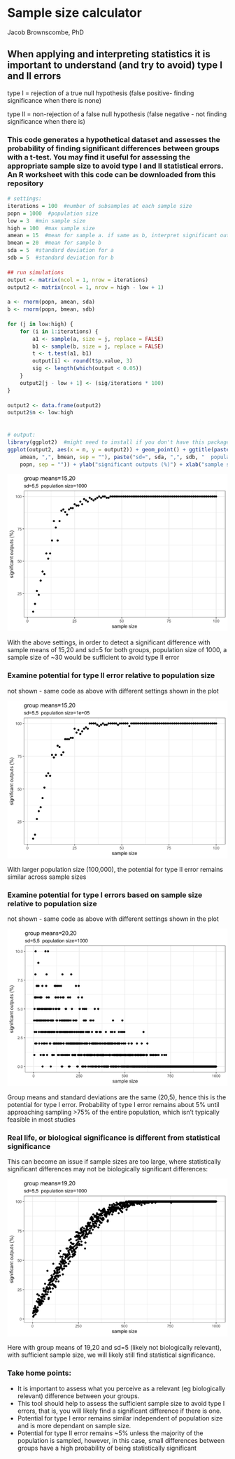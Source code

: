 Sample size calculator
================
Jacob Brownscombe, PhD

## When applying and interpreting statistics it is important to understand (and try to avoid) type I and II errors

type I = rejection of a true null hypothesis (false positive- finding
significance when there is none)

type II = non-rejection of a false null hypothesis (false negative - not
finding significance when there
is)

### This code generates a hypothetical dataset and assesses the probability of finding significant differences between groups with a t-test. You may find it useful for assessing the appropriate sample size to avoid type I and II statistical errors. An R worksheet with this code can be downloaded from this repository

``` r
# settings:
iterations = 100  #number of subsamples at each sample size
popn = 1000  #population size
low = 3  #min sample size
high = 100  #max sample size
amean = 15  #mean for sample a. if same as b, interpret significant outputs as type I error
bmean = 20  #mean for sample b
sda = 5  #standard deviation for a
sdb = 5  #standard deviation for b

## run simulations
output <- matrix(ncol = 1, nrow = iterations)
output2 <- matrix(ncol = 1, nrow = high - low + 1)

a <- rnorm(popn, amean, sda)
b <- rnorm(popn, bmean, sdb)

for (j in low:high) {
    for (i in 1:iterations) {
        a1 <- sample(a, size = j, replace = FALSE)
        b1 <- sample(b, size = j, replace = FALSE)
        t <- t.test(a1, b1)
        output[i] <- round(t$p.value, 3)
        sig <- length(which(output < 0.05))
    }
    output2[j - low + 1] <- (sig/iterations * 100)
}

output2 <- data.frame(output2)
output2$n <- low:high


# output:
library(ggplot2)  #might need to install if you don't have this package already
ggplot(output2, aes(x = n, y = output2)) + geom_point() + ggtitle(paste("group means=", 
    amean, ",", bmean, sep = ""), paste("sd=", sda, ",", sdb, "  population size=", 
    popn, sep = "")) + ylab("significant outputs (%)") + xlab("sample size") + theme_bw()
```

![](sample_size_calculator_files/figure-gfm/Sample%20size%20calculation-1.png)<!-- -->

With the above settings, in order to detect a significant difference
with sample means of 15,20 and sd=5 for both groups, population size of
1000, a sample size of ~30 would be sufficient to avoid type II error

### Examine potential for type II error relative to population size

not shown - same code as above with different settings shown in the
plot

![](sample_size_calculator_files/figure-gfm/type%20II%20pop%20size-1.png)<!-- -->

With larger population size (100,000), the potential for type II error
remains similar across sample
sizes

### Examine potential for type I errors based on sample size relative to population size

not shown - same code as above with different settings shown in the
plot

![](sample_size_calculator_files/figure-gfm/unnamed-chunk-1-1.png)<!-- -->

Group means and standard deviations are the same (20,5), hence this is
the potential for type I error. Probability of type I error remains
about 5% until approaching sampling \>75% of the entire population,
which isn’t typically feasible in most
studies

### Real life, or biological significance is different from statistical significance

This can become an issue if sample sizes are too large, where
statistically significant differences may not be biologically
significant
differences:

![](sample_size_calculator_files/figure-gfm/unnamed-chunk-2-1.png)<!-- -->

Here with group means of 19,20 and sd=5 (likely not biologically
relevant), with sufficient sample size, we will likely still find
statistical significance.

### Take home points:

  - It is important to assess what you perceive as a relevant (eg
    biologically relevant) difference between your groups.
  - This tool should help to assess the sufficient sample size to avoid
    type I errors, that is, you will likely find a significant
    difference if there is one.
  - Potential for type I error remains similar independent of population
    size and is more dependant on sample size.
  - Potential for type II error remains ~5% unless the majority of the
    population is sampled, however, in this case, small differences
    between groups have a high probability of being statistically
    significant
